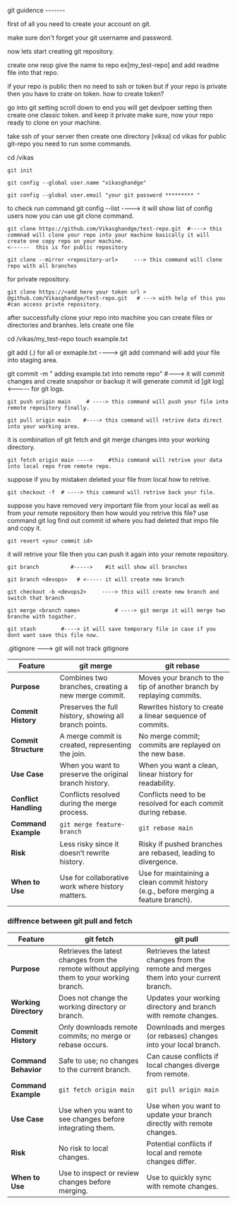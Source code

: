 git guidence -------

first of all you need to create your account on git.

make sure don't forget your git username and password.

now lets start creating git repository. 

create one reop give the name to repo ex[my_test-repo] and add readme file into that repo.

if your repo is public then no need to ssh or token but if your repo is private then you have to crate on token.
how to create token?

go into git setting scroll down to end you will get devlpoer setting then create one classic token.
and keep it private make sure,
now your repo ready to clone on your machine.

take ssh of your server then create one directory [viksa] cd vikas for public git-repo you need to run some commands.

cd /vikas
```
git init
```
```
git config --global user.name "vikasghandge"
```
```
git config --global user.email "your git password ********* "
```
to check run command git config --list ----> it will show list of config users
now you can use git  clone command.
```
git clone https://github.com/Vikasghandge/test-repo.git  #----> this commnad will clone your repo into your machine basically it will create one copy repo on your machine. 
<------  this is for public repository
```
```
git clone --mirror <repository-url>     ---> this command will clone repo with all branches
```
for private repository.
```
git clone https://<add here your token url > @github.com/Vikasghandge/test-repo.git   # ---> with help of this you #can access privte repository.
```

after successfully clone your repo into machine you can create files or directories and branhes.
lets create one file 

cd /vikas/my_test-repo     touch example.txt

git add (.) for all or exmaple.txt ----> git add command will add your file into staging area.

git commit -m " adding example.txt into remote repo"  #---> it will commit changes and create snapshor or backup
it will generate commit id [git log] <----- for git logs.

```
git push origin main     # ----> this command will push your file into remote repository finally.
```
```
git pull origin main    #----> this command will retrive data direct into your working area.
```
it is combination of git fetch and git merge changes into your working directory.
```
git fetch origin main ---->     #this command will retrive your data into local repo from remote repo.
```
suppose if you by mistaken deleted your file from local how to retrive.
```
git checkout -f  # ----> this command will retrive back your file.
```
suppose you have removed very important file from your local as well as from your remote repository then how would you retrive this file?
use command    git log  find out commit id where you had deleted that impo file and copy it.
```
git revert <your commit id>
```
it will retrive your file then you can push it again into your remote repository.
```
git branch          #----->    #it will show all branches
```
```
git branch <devops>   # <----- it will create new branch
```
```
git checkout -b <devops2>     ----> this will create new branch and switch that branch
```
```
git merge <branch name>           # ----> git merge it will merge two branche with togather.
```
```
git stash        #----> it will save temporary file in case if you dont want save this file now.
```
.gitignore ---> git will not track gitignore

| Feature               | git merge                                            | git rebase                                     |
|-----------------------|------------------------------------------------------|------------------------------------------------|
| **Purpose**           | Combines two branches, creating a new merge commit.  | Moves your branch to the tip of another branch by replaying commits. |
| **Commit History**    | Preserves the full history, showing all branch points. | Rewrites history to create a linear sequence of commits. |
| **Commit Structure**  | A merge commit is created, representing the join.    | No merge commit; commits are replayed on the new base. |
| **Use Case**          | When you want to preserve the original branch history. | When you want a clean, linear history for readability. |
| **Conflict Handling** | Conflicts resolved during the merge process.         | Conflicts need to be resolved for each commit during rebase. |
| **Command Example**   | `git merge feature-branch`                           | `git rebase main`                             |
| **Risk**              | Less risky since it doesn’t rewrite history.         | Risky if pushed branches are rebased, leading to divergence. |
| **When to Use**       | Use for collaborative work where history matters.    | Use for maintaining a clean commit history (e.g., before merging a feature branch). |


### diffrence between git pull and fetch

| Feature               | git fetch                                           | git pull                                        |
|-----------------------|-----------------------------------------------------|------------------------------------------------|
| **Purpose**           | Retrieves the latest changes from the remote without applying them to your working branch. | Retrieves the latest changes from the remote and merges them into your current branch. |
| **Working Directory** | Does not change the working directory or branch.   | Updates your working directory and branch with remote changes. |
| **Commit History**    | Only downloads remote commits; no merge or rebase occurs. | Downloads and merges (or rebases) changes into your local branch. |
| **Command Behavior**  | Safe to use; no changes to the current branch.      | Can cause conflicts if local changes diverge from remote. |
| **Command Example**   | `git fetch origin main`                             | `git pull origin main`                          |
| **Use Case**          | Use when you want to see changes before integrating them. | Use when you want to update your branch directly with remote changes. |
| **Risk**              | No risk to local changes.                           | Potential conflicts if local and remote changes differ. |
| **When to Use**       | Use to inspect or review changes before merging.    | Use to quickly sync with remote changes. |



